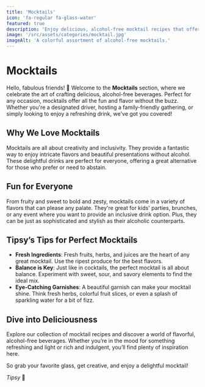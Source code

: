 ```yaml
---
title: 'Mocktails'
icon: 'fa-regular fa-glass-water'
featured: true
description: 'Enjoy delicious, alcohol-free mocktail recipes that offer all the fun and flavor without the buzz. Perfect for everyone!'
image: '/src/assets/categories/mocktail.jpg'
imageAlt: 'A colorful assortment of alcohol-free mocktails.'
---
```


# Mocktails

Hello, fabulous friends! 🍹 Welcome to the **Mocktails** section, where we celebrate the art of crafting delicious, alcohol-free beverages. Perfect for any occasion, mocktails offer all the fun and flavor without the buzz. Whether you're a designated driver, hosting a family-friendly gathering, or simply looking to enjoy a refreshing drink, we've got you covered!

## Why We Love Mocktails

Mocktails are all about creativity and inclusivity. They provide a fantastic way to enjoy intricate flavors and beautiful presentations without alcohol. These delightful drinks are perfect for everyone, offering a great alternative for those who prefer or need to abstain.

## Fun for Everyone

From fruity and sweet to bold and zesty, mocktails come in a variety of flavors that can please any palate. They're great for kids' parties, brunches, or any event where you want to provide an inclusive drink option. Plus, they can be just as sophisticated and stylish as their alcoholic counterparts.

## Tipsy’s Tips for Perfect Mocktails

-   **Fresh Ingredients**: Fresh fruits, herbs, and juices are the heart of any great mocktail. Use the ripest produce for the best flavors.
-   **Balance is Key**: Just like in cocktails, the perfect mocktail is all about balance. Experiment with sweet, sour, and savory elements to find the ideal mix.
-   **Eye-Catching Garnishes**: A beautiful garnish can make your mocktail shine. Think fresh herbs, colorful fruit slices, or even a splash of sparkling water for a bit of fizz.

## Dive into Deliciousness

Explore our collection of mocktail recipes and discover a world of flavorful, alcohol-free beverages. Whether you’re in the mood for something refreshing and light or rich and indulgent, you’ll find plenty of inspiration here.

So grab your favorite glass, get creative, and enjoy a delightful mocktail!

_Tipsy_ 🥂
